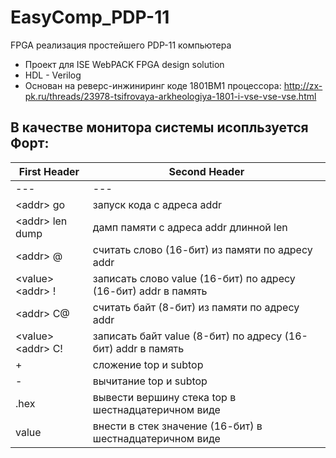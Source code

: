 ﻿# EasyComp_PDP-11
FPGA реализация простейшего PDP-11 компьютера 
* Проект для ISE WebPACK FPGA design solution
* HDL - Verilog
* Основан на реверс-инжиниринг коде 1801ВМ1 процессора: 
http://zx-pk.ru/threads/23978-tsifrovaya-arkheologiya-1801-i-vse-vse-vse.html  
## В качестве монитора системы исопльзуется Форт:  
| First Header  | Second Header |
| ------------- | ------------- |
| --- | --- |
| \<addr> go | запуск кода с адреса addr |  
| \<addr> len dump | дамп памяти с адреса addr длинной len  |
| \<addr> @ | считать слово (16-бит) из памяти по адресу addr  |
  | \<value> \<addr> ! | записать слово value (16-бит) по адресу (16-бит) addr в память  
  | \<addr> С@ | считать байт (8-бит) из памяти по адресу addr  
  | \<value> \<addr> С! | записать байт value (8-бит) по адресу (16-бит) addr в память  
  | \+ | сложение top и subtop  
  | \- | вычитание top и subtop  
  | .hex | вывести вершину стека top в шестнадцатеричном виде  
  | value | внести в стек значение (16-бит) в шестнадцатеричном виде
